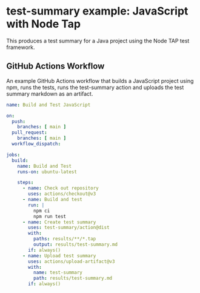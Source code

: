 test-summary example: JavaScript with Node Tap
==============================================

This produces a test summary for a Java project using the Node TAP test framework.

GitHub Actions Workflow
-----------------------

An example GitHub Actions workflow that builds a JavaScript project using npm, runs the tests, runs the test-summary action and uploads the test summary markdown as an artifact.

```yaml
name: Build and Test JavaScript

on:
  push:
    branches: [ main ]
  pull_request:
    branches: [ main ]
  workflow_dispatch:

jobs:
  build:
    name: Build and Test
    runs-on: ubuntu-latest

    steps:
      - name: Check out repository
        uses: actions/checkout@v3
      - name: Build and test
        run: |
          npm ci
          npm run test
      - name: Create test summary
        uses: test-summary/action@dist
        with:
          paths: results/**/*.tap
          output: results/test-summary.md
        if: always()
      - name: Upload test summary
        uses: actions/upload-artifact@v3
        with:
          name: test-summary
          path: results/test-summary.md
        if: always()
```
